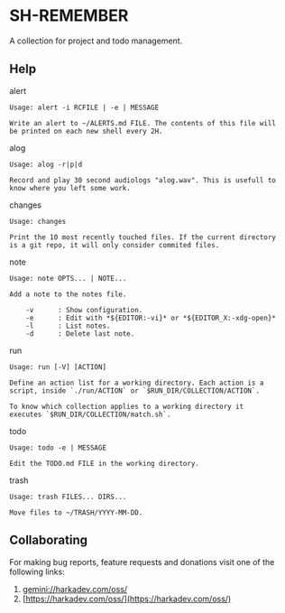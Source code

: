 # SH-REMEMBER

A collection for project and todo management.

## Help

alert

    Usage: alert -i RCFILE | -e | MESSAGE
    
    Write an alert to ~/ALERTS.md FILE. The contents of this file will
    be printed on each new shell every 2H.

alog

    Usage: alog -r|p|d
    
    Record and play 30 second audiologs "alog.wav". This is usefull to
    know where you left some work.

changes

    Usage: changes
    
    Print the 10 most recently touched files. If the current directory
    is a git repo, it will only consider commited files.

note

    Usage: note OPTS... | NOTE...
    
    Add a note to the notes file.
    
        -v      : Show configuration.
        -e      : Edit with *${EDITOR:-vi}* or *${EDITOR_X:-xdg-open}*
        -l      : List notes.
        -d      : Delete last note.

run

    Usage: run [-V] [ACTION]
    
    Define an action list for a working directory. Each action is a
    script, inside `./run/ACTION` or `$RUN_DIR/COLLECTION/ACTION`.
    
    To know which collection applies to a working directory it
    executes `$RUN_DIR/COLLECTION/match.sh`.

todo

    Usage: todo -e | MESSAGE
    
    Edit the TODO.md FILE in the working directory.

trash

    Usage: trash FILES... DIRS...
    
    Move files to ~/TRASH/YYYY-MM-DD.

## Collaborating

For making bug reports, feature requests and donations visit
one of the following links:

1. [gemini://harkadev.com/oss/](gemini://harkadev.com/oss/)
2. [https://harkadev.com/oss/](https://harkadev.com/oss/)
